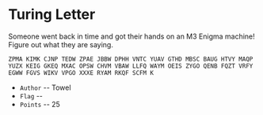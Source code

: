 # Turing Letter
Someone went back in time and got their hands on an M3 Enigma machine!
Figure out what they are saying.

`ZPMA KIMK CJNP TEDW ZPAE JBBW DPHH VNTC YUAV GTHD MBSC BAUG HTVY MAQP YUZX KEIG GKEQ MXAC OPSW CHVM VBAW LLFQ WAYM OEIS ZYGO QENB FQZT VRFY EGWW FGVS WIKV VPGO XXXE RYAM RKQF SCFM K`

* `Author` -- Towel
* `Flag` -- 
* `Points` -- 25

